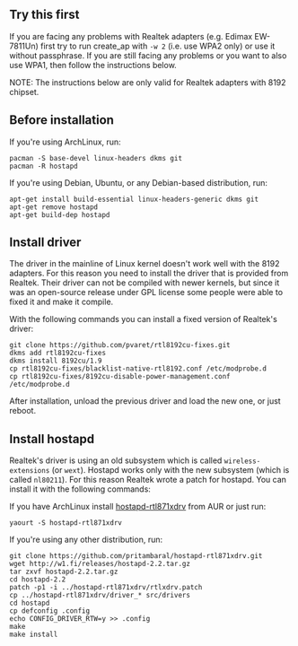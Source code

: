 ## Try this first

If you are facing any problems with Realtek adapters (e.g. Edimax EW-7811Un)
first try to run create_ap with `-w 2` (i.e. use WPA2 only) or use it
without passphrase. If you are still facing any problems or you want to
also use WPA1, then follow the instructions below.

NOTE: The instructions below are only valid for Realtek adapters with 8192 chipset.

## Before installation

If you're using ArchLinux, run:

```
pacman -S base-devel linux-headers dkms git
pacman -R hostapd
```

If you're using Debian, Ubuntu, or any Debian-based distribution, run:

```
apt-get install build-essential linux-headers-generic dkms git
apt-get remove hostapd
apt-get build-dep hostapd
```

## Install driver

The driver in the mainline of Linux kernel doesn't work well with the 8192 adapters.
For this reason you need to install the driver that is provided from Realtek. Their
driver can not be compiled with newer kernels, but since it was an open-source
release under GPL license some people were able to fixed it and make it compile.

With the following commands you can install a fixed version of Realtek's driver:

```
git clone https://github.com/pvaret/rtl8192cu-fixes.git
dkms add rtl8192cu-fixes
dkms install 8192cu/1.9
cp rtl8192cu-fixes/blacklist-native-rtl8192.conf /etc/modprobe.d
cp rtl8192cu-fixes/8192cu-disable-power-management.conf /etc/modprobe.d
```

After installation, unload the previous driver and load the new one, or just reboot.

## Install hostapd

Realtek's driver is using an old subsystem which is called `wireless-extensions`
(or `wext`). Hostapd works only with the new subsystem (which is called `nl80211`).
For this reason Realtek wrote a patch for hostapd. You can install it with the
following commands:

If you have ArchLinux install [hostapd-rtl871xdrv](https://aur.archlinux.org/packages/hostapd-rtl871xdrv)
from AUR or just run:

```
yaourt -S hostapd-rtl871xdrv
```

If you're using any other distribution, run:

```
git clone https://github.com/pritambaral/hostapd-rtl871xdrv.git
wget http://w1.fi/releases/hostapd-2.2.tar.gz
tar zxvf hostapd-2.2.tar.gz
cd hostapd-2.2
patch -p1 -i ../hostapd-rtl871xdrv/rtlxdrv.patch
cp ../hostapd-rtl871xdrv/driver_* src/drivers
cd hostapd
cp defconfig .config
echo CONFIG_DRIVER_RTW=y >> .config
make
make install
```
